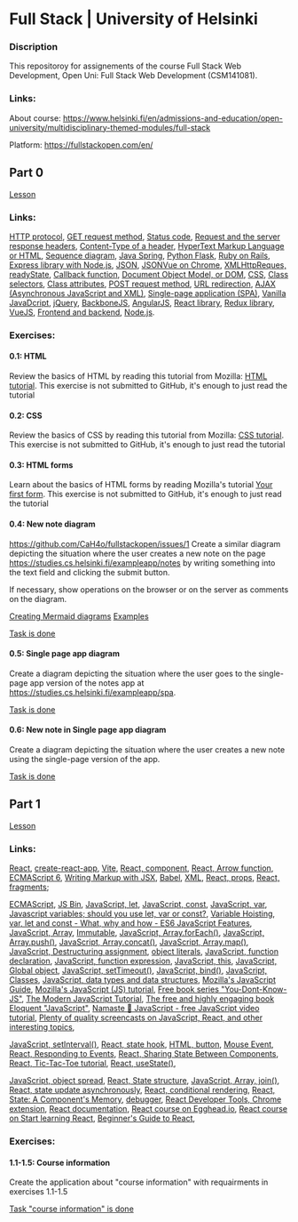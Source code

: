 # Full Stack | University of Helsinki

### Discription

This repositoroy for assignements of the course Full Stack Web Development, Open Uni: Full Stack Web Development (CSM141081).

### Links:

About course:
https://www.helsinki.fi/en/admissions-and-education/open-university/multidisciplinary-themed-modules/full-stack

Platform:
https://fullstackopen.com/en/

## Part 0

[Lesson](https://fullstackopen.com/en/part0/fundamentals_of_web_apps#exercises-0-1-0-6)

### Links:

[HTTP protocol](https://developer.mozilla.org/en-US/docs/Web/HTTP),
[GET request method](https://developer.mozilla.org/en-US/docs/Web/HTTP/Methods/GET),
[Status code](https://en.wikipedia.org/wiki/List_of_HTTP_status_codes),
[Request and the server response headers](https://en.wikipedia.org/wiki/List_of_HTTP_header_fields),
[Content-Type of a header](https://developer.mozilla.org/en-US/docs/Web/HTTP/Headers/Content-Type),
[HyperText Markup Language or HTML](https://en.wikipedia.org/wiki/HTML),
[Sequence diagram](https://fullstackopen.com/en/part0/fundamentals_of_web_apps#exercises-0-1-0-6),
[Java Spring](https://spring.io/projects/spring-framework),
[Python Flask](https://flask.palletsprojects.com/en/2.2.x/),
[Ruby on Rails](https://rubyonrails.org/),
[Express library with Node.js](https://expressjs.com/),
[JSON](https://en.wikipedia.org/wiki/JSON),
[JSONVue on Chrome](https://chrome.google.com/webstore/detail/jsonvue/chklaanhfefbnpoihckbnefhakgolnmc),
[XMLHttpReques, readyState](https://developer.mozilla.org/en-US/docs/Web/API/XMLHttpRequest/readyState),
[Callback function](https://developer.mozilla.org/en-US/docs/Glossary/Callback_function),
[Document Object Model, or DOM](https://en.wikipedia.org/wiki/Document_Object_Model),
[CSS](https://developer.mozilla.org/en-US/docs/Web/CSS),
[Class selectors](https://developer.mozilla.org/en-US/docs/Web/CSS/Class_selectors),
[Class attributes](https://developer.mozilla.org/en-US/docs/Web/HTML/Global_attributes/class),
[POST request method](https://developer.mozilla.org/en-US/docs/Web/HTTP/Methods/POST),
[URL redirection](https://en.wikipedia.org/wiki/URL_redirection),
[AJAX (Asynchronous JavaScript and XML)](<https://en.wikipedia.org/wiki/Ajax_(programming)>),
[Single-page application (SPA)](https://en.wikipedia.org/wiki/Single-page_application),
[Vanilla JavaDcript](https://www.freecodecamp.org/news/is-vanilla-javascript-worth-learning-absolutely-c2c67140ac34/),
[jQuery](https://jquery.com/),
[BackboneJS](https://backbonejs.org/),
[AngularJS](https://angularjs.org/),
[React library](https://react.dev/),
[Redux library](https://github.com/reduxjs/redux),
[VueJS](https://vuejs.org/),
[Frontend and backend](https://en.wikipedia.org/wiki/Frontend_and_backend),
[Node.js](https://nodejs.org/en).

### Exercises:

#### 0.1: HTML

Review the basics of HTML by reading this tutorial from Mozilla: [HTML tutorial](https://developer.mozilla.org/en-US/docs/Learn/Getting_started_with_the_web/HTML_basics).
This exercise is not submitted to GitHub, it's enough to just read the tutorial

#### 0.2: CSS

Review the basics of CSS by reading this tutorial from Mozilla: [CSS tutorial](https://developer.mozilla.org/en-US/docs/Learn/Getting_started_with_the_web/CSS_basics).
This exercise is not submitted to GitHub, it's enough to just read the tutorial

#### 0.3: HTML forms

Learn about the basics of HTML forms by reading Mozilla's tutorial [Your first form](https://developer.mozilla.org/en-US/docs/Learn/Forms/Your_first_form).
This exercise is not submitted to GitHub, it's enough to just read the tutorial

#### 0.4: New note diagram

https://github.com/CaH4o/fullstackopen/issues/1
Create a similar diagram depicting the situation where the user creates a new note on the page https://studies.cs.helsinki.fi/exampleapp/notes by writing something into the text field and clicking the submit button.

If necessary, show operations on the browser or on the server as comments on the diagram.

[Creating Mermaid diagrams](https://docs.github.com/en/get-started/writing-on-github/working-with-advanced-formatting/creating-diagrams)
[Examples](https://github.com/mermaid-js/mermaid#sequence-diagram-docs---live-editor)

[Task is done](https://github.com/CaH4o/fullstackopen/issues/1)

#### 0.5: Single page app diagram

Create a diagram depicting the situation where the user goes to the single-page app version of the notes app at https://studies.cs.helsinki.fi/exampleapp/spa.

[Task is done](https://github.com/CaH4o/fullstackopen/issues/2)

#### 0.6: New note in Single page app diagram

Create a diagram depicting the situation where the user creates a new note using the single-page version of the app.

[Task is done](https://github.com/CaH4o/fullstackopen/issues/3)

## Part 1

[Lesson](https://fullstackopen.com/en/part1/introduction_to_react)

### Links:

[React](https://react.dev/),
[create-react-app](https://github.com/facebook/create-react-app),
[Vite](https://vitejs.dev/),
[React, component](https://react.dev/learn/your-first-component),
[React, Arrow function](https://developer.mozilla.org/en-US/docs/Web/JavaScript/Reference/Functions/Arrow_functions),
[ECMAScript 6](http://es6-features.org/#Constants),
[Writing Markup with JSX](https://react.dev/learn/writing-markup-with-jsx),
[Babel](https://babeljs.io/),
[XML](https://developer.mozilla.org/en-US/docs/Web/XML/XML_introduction),
[React, props](https://react.dev/learn/passing-props-to-a-component),
[React, fragments](https://react.dev/reference/react/Fragment);

[ECMAScript](https://en.wikipedia.org/wiki/ECMAScript),
[JS Bin](https://jsbin.com/?js,console),
[JavaScript, let](https://developer.mozilla.org/en-US/docs/Web/JavaScript/Reference/Statements/let),
[JavaScript, const](https://developer.mozilla.org/en-US/docs/Web/JavaScript/Reference/Statements/const),
[JavaScript, var](https://developer.mozilla.org/en-US/docs/Web/JavaScript/Reference/Statements/var),
[Javascript variables; should you use let, var or const?](https://medium.com/podiihq/javascript-variables-should-you-use-let-var-or-const-394f7645c88f),
[Variable Hoisting](https://www.jstips.co/en/javascript/keyword-var-vs-let/),
[var, let and const - What, why and how - ES6 JavaScript Features](https://youtu.be/sjyJBL5fkp8),
[JavaScript, Array](https://developer.mozilla.org/en-US/docs/Web/JavaScript/Reference/Global_Objects/Array),
[Immutable](https://en.wikipedia.org/wiki/Immutable_object),
[JavaScript, Array.forEach()](https://developer.mozilla.org/en-US/docs/Web/JavaScript/Reference/Global_Objects/Array/forEach),
[JavaScript, Array.push()](https://developer.mozilla.org/en-US/docs/Web/JavaScript/Reference/Global_Objects/Array/push),
[JavaScript, Array.concat()](https://developer.mozilla.org/en-US/docs/Web/JavaScript/Reference/Global_Objects/Array/concat),
[JavaScript, Array.map()](https://developer.mozilla.org/en-US/docs/Web/JavaScript/Reference/Global_Objects/Array/map),
[JavaScript, Destructuring assignment](https://developer.mozilla.org/en-US/docs/Web/JavaScript/Reference/Operators/Destructuring_assignment),
[object literals](https://developer.mozilla.org/en-US/docs/Web/JavaScript/Guide/Grammar_and_types#object_literals),
[JavaScript, function declaration](https://developer.mozilla.org/en-US/docs/Web/JavaScript/Reference/Statements/function),
[JavaScript, function expression](https://developer.mozilla.org/en-US/docs/Web/JavaScript/Reference/Operators/function),
[JavaScript, this](https://developer.mozilla.org/en-US/docs/Web/JavaScript/Reference/Operators/this),
[JavaScript, Global object](https://developer.mozilla.org/en-US/docs/Glossary/Global_object),
[JavaScript, setTimeout()](https://developer.mozilla.org/en-US/docs/Web/API/setTimeout),
[JavaScript, bind()](https://developer.mozilla.org/en-US/docs/Web/JavaScript/Reference/Global_Objects/Function/bind),
[JavaScript, Classes](https://developer.mozilla.org/en-US/docs/Web/JavaScript/Reference/Classes),
[JavaScript, data types and data structures](https://developer.mozilla.org/en-US/docs/Web/JavaScript/Data_structures),
[Mozilla's JavaScript Guide](https://developer.mozilla.org/en-US/docs/Web/JavaScript),
[Mozilla's JavaScript (JS) tutorial](https://developer.mozilla.org/en-US/docs/Web/JavaScript/Language_overview),
[Free book series "You-Dont-Know-JS"](https://github.com/getify/You-Dont-Know-JS),
[The Modern JavaScript Tutorial](https://javascript.info/),
[The free and highly engaging book Eloquent "JavaScript"](https://eloquentjavascript.net/),
[Namaste 🙏 JavaScript - free JavaScript video tutorial](https://www.youtube.com/playlist?list=PLlasXeu85E9cQ32gLCvAvr9vNaUccPVNP),
[Plenty of quality screencasts on JavaScript, React, and other interesting topics](https://egghead.io/),

[JavaScript, setInterval()](https://developer.mozilla.org/en-US/docs/Web/API/setInterval),
[React, state hook](https://react.dev/learn/state-a-components-memory),
[HTML, button](https://developer.mozilla.org/en-US/docs/Web/HTML/Element/button),
[Mouse Event](https://developer.mozilla.org/en-US/docs/Web/API/MouseEvent),
[React, Responding to Events](https://react.dev/learn/responding-to-events),
[React, Sharing State Between Components](https://react.dev/learn/sharing-state-between-components),
[React, Tic-Tac-Toe tutorial](https://react.dev/learn/tutorial-tic-tac-toe),
[React, useState()](https://react.dev/reference/react/useState),

[JavaScript, object spread](https://developer.mozilla.org/en-US/docs/Web/JavaScript/Reference/Operators/Spread_syntax),
[React, State structure](https://react.dev/learn/choosing-the-state-structure),
[JavaScript, Array, join()](https://developer.mozilla.org/en-US/docs/Web/JavaScript/Reference/Global_Objects/Array/join),
[React, state update asynchronously](https://react.dev/learn/queueing-a-series-of-state-updates),
[React, conditional rendering](https://react.dev/learn/conditional-rendering),
[React, State: A Component's Memory](https://react.dev/learn/state-a-components-memory),
[debugger](https://developer.mozilla.org/en-US/docs/Web/JavaScript/Reference/Statements/debugger),
[React Developer Tools, Chrome extension](https://chrome.google.com/webstore/detail/react-developer-tools/fmkadmapgofadopljbjfkapdkoienihi),
[React documentation](https://react.dev/learn),
[React course on Egghead.io](https://egghead.io/),
[React course on Start learning React](https://egghead.io/courses/start-learning-react),
[Beginner's Guide to React](https://egghead.io/courses/the-beginner-s-guide-to-react),

### Exercises:

#### 1.1-1.5: Course information

Create the application about "course information" with requairments in exercises 1.1-1.5

[Task "course information" is done](https://github.com/CaH4o/fullstackopen/tree/main/part1/courseinfo)

